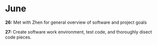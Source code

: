 
June 
=========

**26:** Met with Zhen for general overview of software and project goals
    
**27:** Create software work environment, test code, and thoroughly disect code pieces.
    
    






